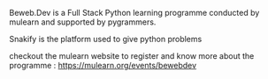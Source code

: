 Beweb.Dev is a Full Stack Python learning programme conducted by mulearn and supported by pygrammers. 

Snakify is the platform used to give python problems

checkout the mulearn website to register and know more about the programme :
https://mulearn.org/events/bewebdev
